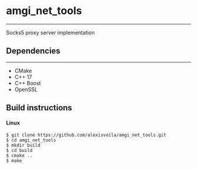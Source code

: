 # amgi_net_tools
___
Socks5 proxy server implementation

## Dependencies
___
* CMake
* C++ 17 
* C++ Boost
* OpenSSL

## Build instructions
#### Linux
    $ git clone https://github.com/alexisvoila/amgi_net_tools.git
    $ cd amgi_net_tools
    $ mkdir build
    $ cd build
    $ cmake ..
    $ make   

